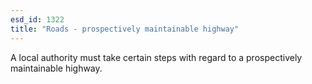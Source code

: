 ```yaml
---
esd_id: 1322
title: "Roads - prospectively maintainable highway"
---
```


A local authority must take certain steps with regard to a prospectively maintainable highway.

